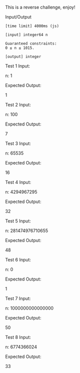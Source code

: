 This is a reverse challenge, enjoy!

Input/Output

    [time limit] 4000ms (js)

    [input] integer64 n

    Guaranteed constraints:
    0 ≤ n ≤ 1015.

    [output] integer


Test 1
Input:

n: 1

Expected Output:

1


Test 2
Input:

n: 100

Expected Output:

7


Test 3
Input:

n: 65535

Expected Output:

16


Test 4
Input:

n: 4294967295

Expected Output:

32


Test 5
Input:

n: 281474976710655

Expected Output:

48


Test 6
Input:

n: 0

Expected Output:

1


Test 7
Input:

n: 1000000000000000

Expected Output:

50


Test 8
Input:

n: 6774366024

Expected Output:

33